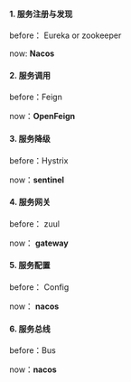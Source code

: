 #### 1. 服务注册与发现

before： Eureka or zookeeper

now: **Nacos**



#### 2. 服务调用

before：Feign

now：**OpenFeign**



#### 3. 服务降级

before：Hystrix

now：**sentinel**



#### 4. 服务网关

before： zuul

now： **gateway**



#### 5. 服务配置

before： Config

now： **nacos**



#### 6. 服务总线

before：Bus

now：**nacos**

